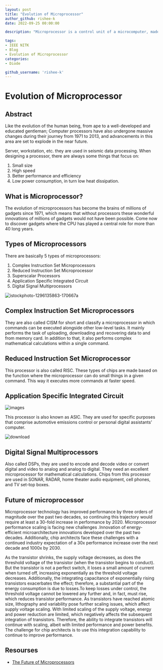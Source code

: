 ```yaml
---
layout: post
title: "Evolution of Microprocessor"
author_github: rishee-k
date: 2022-09-25 00:00:00

description: "Microprocessor is a control unit of a microcomputer, made on a small chip capable of performing ALU (arithmetic logic unit) operations and communicating with  other devices connected to it. Let’s see about its evolution."

tags:
- IEEE NITK
- Blog
- Evolution of Microprocessor
categories:
- Diode

github_username: 'rishee-k'
---
```


# Evolution of Microprocessor

## Abstract

Like the evolution of the human being, from ape to a well-developed and educated gentleman; Computer processors have also undergone massive changes during their journey from 1971 to 2013, and advancements in this area are set to explode in the near future.

Server, workstation, etc. they are used in seismic data processing. When designing a processor, there are always some things that focus on: 
1. Small size
2. High speed
3. Better performance and efficiency
4. Low power consumption, in turn low heat dissipation. 

## What is Microprocessor?


The evolution of microprocessors has become the brains of millions of gadgets since 1971, which means that without processors these wonderful innovations of millions of gadgets would not have  been possible. Come now to discover gadgets where the CPU has played a central role for more than 40 long years.

## Types of Microprocessors

There are basically 5 types of microprocessors:
1. Complex Instruction Set Microprocessors
2. Reduced Instruction Set Microprocessor
3. Superscalar Processors
4. Application Specific Integrated Circuit
5. Digital Signal Multiprocessors



![istockphoto-1296135863-170667a](https://user-images.githubusercontent.com/78703003/166898405-15dbbeb3-d51e-4cbc-983f-c0a89c95b728.jpg)





## Complex Instruction Set Microprocessors

They are also called CISM for short and classify a microprocessor in which commands can be executed alongside other low-level tasks. It mainly performs the task of uploading, downloading and recovering data to and from  memory card. In addition to that, it also performs complex mathematical calculations within a single command.

## Reduced Instruction Set Microprocessor

This processor is also called RISC. These types of chips are made based on the function where the microprocessor can do small things in a given command. This way it executes more commands at  faster speed.

## Application Specific Integrated Circuit


![images](https://user-images.githubusercontent.com/78703003/166898600-70826849-6290-41e0-93e5-4fb3f181b413.jpg)



This processor is also known as ASIC. They are used for specific purposes that comprise automotive emissions control or personal digital assistants’ computer. 


![download](https://user-images.githubusercontent.com/78703003/166898902-603b3f3b-62fe-4fcd-ae9c-0f7b6533b930.jpg)



## Digital Signal Multiprocessors

Also called DSPs, they are used to encode and decode video or  convert  digital and video to analog and analog to digital. They need an excellent microprocessor for mathematical calculations. Chips from this processor are used in SONAR, RADAR, home theater audio equipment, cell phones, and TV set-top boxes.

## Future of microprocessor
Microprocessor technology has improved performance by three orders of magnitude over the past two decades, so continuing this trajectory would require at least a 30-fold increase in performance  by 2020. Microprocessor performance scaling is facing new challenges .Innovation of energy-efficient microarchitecture innovations developed over the past two decades. Additionally, chip architects  face these challenges with a continued industry expectation of a 30x performance increase over the next decade and 1000x  by 2030.

As the transistor shrinks, the supply voltage decreases, as does the threshold voltage of the transistor (when the transistor begins to conduct). But the transistor is not a perfect switch, it loses a small amount of current when turned off, increasing exponentially as the threshold voltage decreases. Additionally, the integrating capacitance of exponentially rising transistors exacerbates the effect; therefore, a substantial part of the energy consumption is due to losses.To keep losses under control, the threshold voltage cannot be lowered any further and, in fact, must rise, which reduces transistor performance. As transistors have reached atomic size, lithography and variability pose further scaling issues, which affect supply voltage scaling. With limited scaling of the supply voltage, energy and power reduction are limited, which negatively affects the subsequent integration of transistors. Therefore, the ability to integrate transistors will continue with scaling, albeit with limited performance and power benefits. The challenge for chip architects is to use this integration capability to continue to improve performance.

## Resourses

- [The Future of Microprocessors](https://cacm.acm.org/magazines/2011/5/107702-the-future-of-microprocessors/fulltext#:~:text=Multiple%20cores%20and%20customization%20will,customization%20can%20reduce%20execution%20latency.)